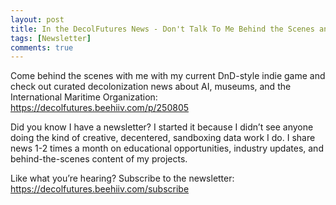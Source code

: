 ```yaml
---
layout: post
title: In the DecolFutures News - Don't Talk To Me Behind the Scenes and Curated Decolonization News on AI, museums, and the International Maritime Organization
tags: [Newsletter]
comments: true
---
```


Come behind the scenes with me with my current DnD-style indie game and check out curated decolonization news about AI, museums, and the International Maritime Organization: https://decolfutures.beehiiv.com/p/250805

Did you know I have a newsletter? I started it because I didn’t see anyone doing the kind of creative, decentered, sandboxing data work I do. I share news 1-2 times a month on educational opportunities, industry updates, and behind-the-scenes content of my projects.

Like what you’re hearing? Subscribe to the newsletter: https://decolfutures.beehiiv.com/subscribe
